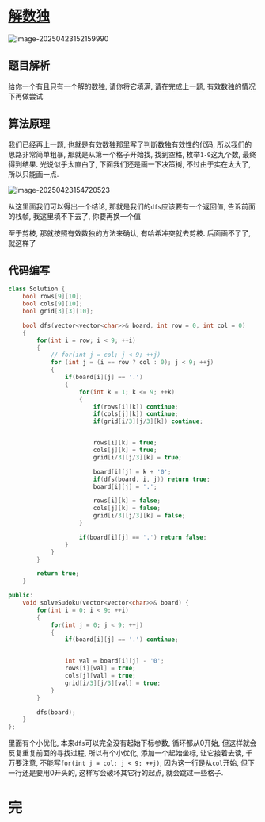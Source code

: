 # [解数独](https://leetcode.cn/problems/sudoku-solver/)

![image-20250423152159990](https://md-wind.oss-cn-nanjing.aliyuncs.com/md/20250423152200091.png)

## 题目解析

给你一个有且只有一个解的数独, 请你将它填满,  请在完成上一题, 有效数独的情况下再做尝试

## 算法原理

我们已经再上一题, 也就是有效数独那里写了判断数独有效性的代码, 所以我们的思路非常简单粗暴, 那就是从第一个格子开始找, 找到空格, 枚举`1-9`这九个数, 最终得到结果. 光说似乎太直白了, 下面我们还是画一下决策树, 不过由于实在太大了, 所以只能画一点.

![image-20250423154720523](https://md-wind.oss-cn-nanjing.aliyuncs.com/md/20250423154720629.png)

从这里面我们可以得出一个结论, 那就是我们的`dfs`应该要有一个返回值, 告诉前面的栈帧, 我这里填不下去了, 你要再换一个值

至于剪枝, 那就按照有效数独的方法来确认, 有哈希冲突就去剪枝.   后面画不了了, 就这样了

## 代码编写

```cpp
class Solution {
    bool rows[9][10];
    bool cols[9][10];
    bool grid[3][3][10];

    bool dfs(vector<vector<char>>& board, int row = 0, int col = 0)
    {
        for(int i = row; i < 9; ++i)
        {
            // for(int j = col; j < 9; ++j)
            for (int j = (i == row ? col : 0); j < 9; ++j)
            {
                if(board[i][j] == '.')
                {
                    for(int k = 1; k <= 9; ++k)
                    {
                        if(rows[i][k]) continue;
                        if(cols[j][k]) continue;
                        if(grid[i/3][j/3][k]) continue;


                        rows[i][k] = true;
                        cols[j][k] = true;
                        grid[i/3][j/3][k] = true;

                        board[i][j] = k + '0';
                        if(dfs(board, i, j)) return true;
                        board[i][j] = '.';

                        rows[i][k] = false;
                        cols[j][k] = false;
                        grid[i/3][j/3][k] = false;
                    }

                    if(board[i][j] == '.') return false;
                }
            }
        }

        return true;
    }

public:
    void solveSudoku(vector<vector<char>>& board) {
        for(int i = 0; i < 9; ++i)
        {
            for(int j = 0; j < 9; ++j)
            {
                if(board[i][j] == '.') continue;


                int val = board[i][j] - '0';
                rows[i][val] = true;
                cols[j][val] = true;
                grid[i/3][j/3][val] = true;
            }
        }

        dfs(board);
    }
};
```

里面有个小优化, 本来`dfs`可以完全没有起始下标参数, 循环都从0开始, 但这样就会反复重复前面的寻找过程, 所以有个小优化, 添加一个起始坐标, 让它接着去读, 千万要注意, 不能写`for(int j = col; j < 9; ++j)`, 因为这一行是从`col`开始, 但下一行还是要用0开头的, 这样写会破坏其它行的起点,  就会跳过一些格子.

# 完